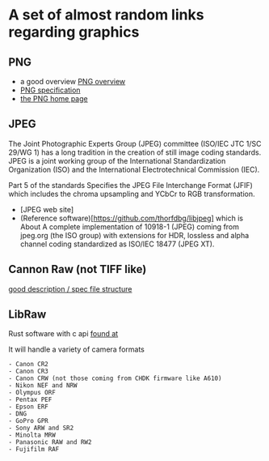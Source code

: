 # A set of almost random links regarding graphics

## PNG 
* a good overview [PNG overview](https://www.w3.org/Graphics/PNG/)
* [PNG specification](https://www.w3.org/TR/png/)
* [the PNG home page](http://www.libpng.org/pub/png/)

## JPEG
The Joint Photographic Experts Group (JPEG) committee (ISO/IEC JTC 1/SC 29/WG 1) has a long tradition in the creation of still image coding standards. JPEG is a joint working group of the International Standardization Organization (ISO) and the International Electrotechnical Commission (IEC).

Part 5 of the standards Specifies the JPEG File Interchange Format (JFIF) which includes the chroma upsampling and YCbCr to RGB transformation.

* [JPEG web site]
* (Reference software)[https://github.com/thorfdbg/libjpeg] which is About
A complete implementation of 10918-1 (JPEG) coming from jpeg.org (the ISO group) with extensions for HDR, lossless and alpha channel coding standardized as ISO/IEC 18477 (JPEG XT).

## Cannon Raw  (not TIFF like) 

[good description / spec ](https://exiftool.org/canon_raw.html)
[file structure](https://github.com/lclevy/canon_cr3#cr3-file-Structure)

## LibRaw 

Rust software with c api [found at](https://github.com/hfiguiere/libopenraw) 

It will handle a variety of camera formats

    - Canon CR2
    - Canon CR3
    - Canon CRW (not those coming from CHDK firmware like A610)
    - Nikon NEF and NRW
    - Olympus ORF
    - Pentax PEF
    - Epson ERF
    - DNG
    - GoPro GPR
    - Sony ARW and SR2
    - Minolta MRW
    - Panasonic RAW and RW2
    - Fujifilm RAF

